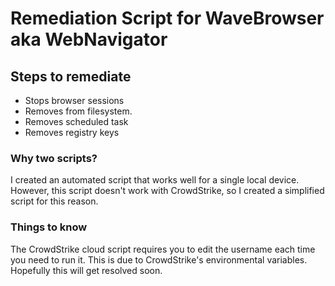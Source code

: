 # Remediation Script for WaveBrowser aka WebNavigator

## Steps to remediate

- Stops browser sessions
- Removes from filesystem.
- Removes scheduled task
- Removes registry keys

### Why two scripts?
I created an automated script that works well for a single local device. However, this script doesn't work with CrowdStrike, so I created a simplified script for this reason.

### Things to know
The CrowdStrike cloud script requires you to edit the username each time you need to run it. This is due to CrowdStrike's environmental variables.  Hopefully this will get resolved soon.
